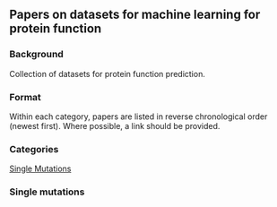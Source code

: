 ## Papers on datasets for machine learning for protein function

### Background

Collection of datasets for protein function prediction.

### Format

Within each category, papers are listed in reverse chronological order (newest first). Where possible, a link should be provided.

### Categories

[Single Mutations](#single_mutations)  


### Single mutations

